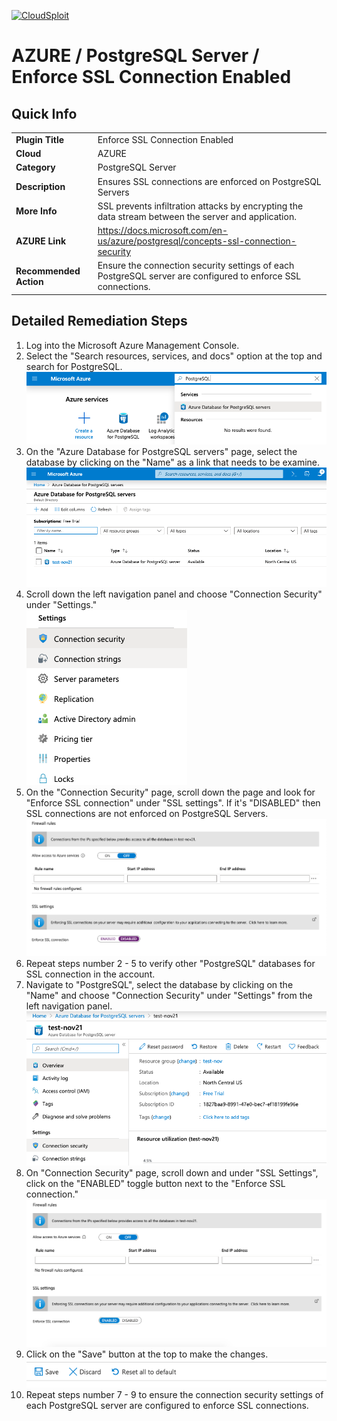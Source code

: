 [![CloudSploit](https://cloudsploit.com/img/logo-new-big-text-100.png "CloudSploit")](https://cloudsploit.com)

# AZURE / PostgreSQL Server / Enforce SSL Connection Enabled

## Quick Info

| | |
|-|-|
| **Plugin Title** | Enforce SSL Connection Enabled |
| **Cloud** | AZURE |
| **Category** | PostgreSQL Server |
| **Description** | Ensures SSL connections are enforced on PostgreSQL Servers |
| **More Info** | SSL prevents infiltration attacks by encrypting the data stream between the server and application. |
| **AZURE Link** | https://docs.microsoft.com/en-us/azure/postgresql/concepts-ssl-connection-security |
| **Recommended Action** | Ensure the connection security settings of each PostgreSQL server are configured to enforce SSL connections. |

## Detailed Remediation Steps
1. Log into the Microsoft Azure Management Console.
2. Select the "Search resources, services, and docs" option at the top and search for PostgreSQL. </br> <img src="/resources/azure/postgresqlserver/enforce-ssl-connection-enabled/step2.png"/>
3. On the "Azure Database for PostgreSQL servers" page, select the database by clicking on the "Name" as a link that needs to be examine.</br> <img src="/resources/azure/postgresqlserver/enforce-ssl-connection-enabled/step3.png"/>
4. Scroll down the left navigation panel and choose "Connection Security" under "Settings."</br> <img src="/resources/azure/postgresqlserver/enforce-ssl-connection-enabled/step4.png"/>
5. On the "Connection Security" page, scroll down the page and look for "Enforce SSL connection" under "SSL settings". If it's "DISABLED" then SSL connections are not enforced on PostgreSQL Servers. </br> <img src="/resources/azure/postgresqlserver/enforce-ssl-connection-enabled/step5.png"/>
6. Repeat steps number 2 - 5 to verify other "PostgreSQL" databases for SSL connection in the account.</br>
7. Navigate to "PostgreSQL", select the database by clicking on the "Name" and choose "Connection Security" under "Settings" from the left navigation panel.</br> <img src="/resources/azure/postgresqlserver/enforce-ssl-connection-enabled/step7.png"/>
8. On "Connection Security" page, scroll down and under "SSL Settings", click on the "ENABLED" toggle button next to the "Enforce SSL connection." </br> <img src="/resources/azure/postgresqlserver/enforce-ssl-connection-enabled/step8.png"/>
9. Click on the "Save" button at the top to make the changes.</br> <img src="/resources/azure/postgresqlserver/enforce-ssl-connection-enabled/step9.png"/>
10. Repeat steps number 7 - 9 to ensure the connection security settings of each PostgreSQL server are configured to enforce SSL connections.</br>
